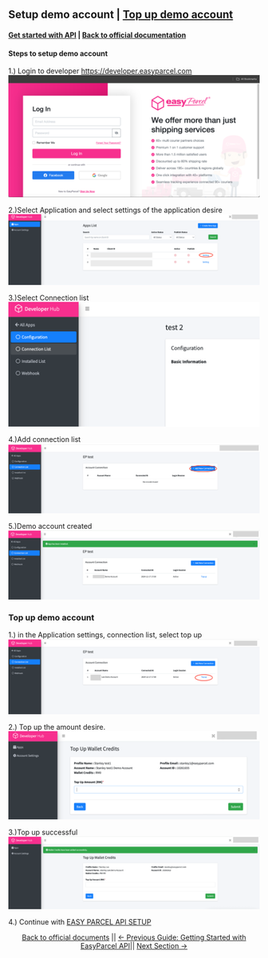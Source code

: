 ## Setup demo account  | [Top up demo account](#Top-up-demo-account)

#### [Get started with API](1.get_started_with_easy_pracel_open_API.md) | [Back to official documentation](../README.md)

#### Steps to setup demo account
1.) Login to developer https://developer.easyparcel.com
![login_page.png](../Pictures/login_page.png)

2.)Select Application and select settings of the application desire
![selectappsettings.png](../Pictures/selectappsettings.png)

3.)Select Connection list
![selectconnectionlist.png](../Pictures/selectconnectionlist.png)

4.)Add connection list
![addconnection.png](../Pictures/addconnection.png)

5.)Demo account created
![AddConnection.png](../Pictures/demo_acc_success.png)

### Top up demo account
1.) in the Application settings, connection list, select top up
![Select_Connectionlisttopup.png](../Pictures/selectconnectionlisttopup.png)

2.) Top up the amount desire.
![TopUp.png](../Pictures/topup.png)

3.)Top up successful
![TopUpSuccess.png](../Pictures/topupsuccess.png)

4.) Continue with [EASY PARCEL API SETUP](get_started_with_easy_parcel_open_API.md)

<div align="center">

[Back to official documents](../README.md) ||
[← Previous Guide: Getting Started with EasyParcel API](../Guides/1.get_started_with_easy_pracel_open_API.md)||
[Next Section →](../oauth_authentication.md)

</div>
